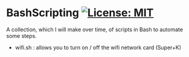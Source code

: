 # BashScripting [![License: MIT](https://img.shields.io/badge/License-MIT-yellow.svg)](https://github.com/Davide-Lotito/BashScripting/blob/master/LICENSE)
A collection, which I will make over time, of scripts in Bash to automate some steps.

* wifi.sh : allows you to turn on / off the wifi network card (Super+K)
